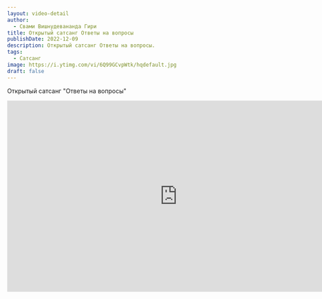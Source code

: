 ```yaml
---
layout: video-detail
author:
  - Свами Вишнудевананда Гири
title: Открытый сатсанг Ответы на вопросы
publishDate: 2022-12-09
description: Открытый сатсанг Ответы на вопросы.
tags:
  - Сатсанг
image: https://i.ytimg.com/vi/6Q99GCvpWtk/hqdefault.jpg
draft: false
---
```


 Открытый сатсанг "Ответы на вопросы"


 <iframe width="790" height="444" src="https://www.youtube.com/embed/6Q99GCvpWtk" frameborder="0" allowfullscreen=""></iframe>